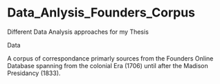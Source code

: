 # Data_Anlysis_Founders_Corpus
Different Data Analysis approaches for my Thesis

Data

A corpus of correspondance primarly sources from the Founders Online Database spanning from the colonial Era (1706) until after the Madison Presidancy (1833).
